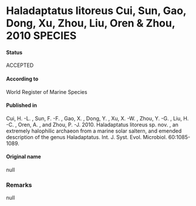Haladaptatus litoreus Cui, Sun, Gao, Dong, Xu, Zhou, Liu, Oren & Zhou, 2010 SPECIES
=======

#### Status
ACCEPTED

#### According to
World Register of Marine Species

#### Published in
Cui, H. -L. , Sun, F. -F. , Gao, X. , Dong, Y. , Xu, X. -W. , Zhou, Y. -G. , Liu, H. -C. , Oren, A. , and Zhou, P. -J. 2010. Haladaptatus litoreus sp. nov. , an extremely halophilic archaeon from a marine solar saltern, and emended description of the genus Haladaptatus. Int. J. Syst. Evol. Microbiol. 60:1085-1089.

#### Original name
null

### Remarks
null